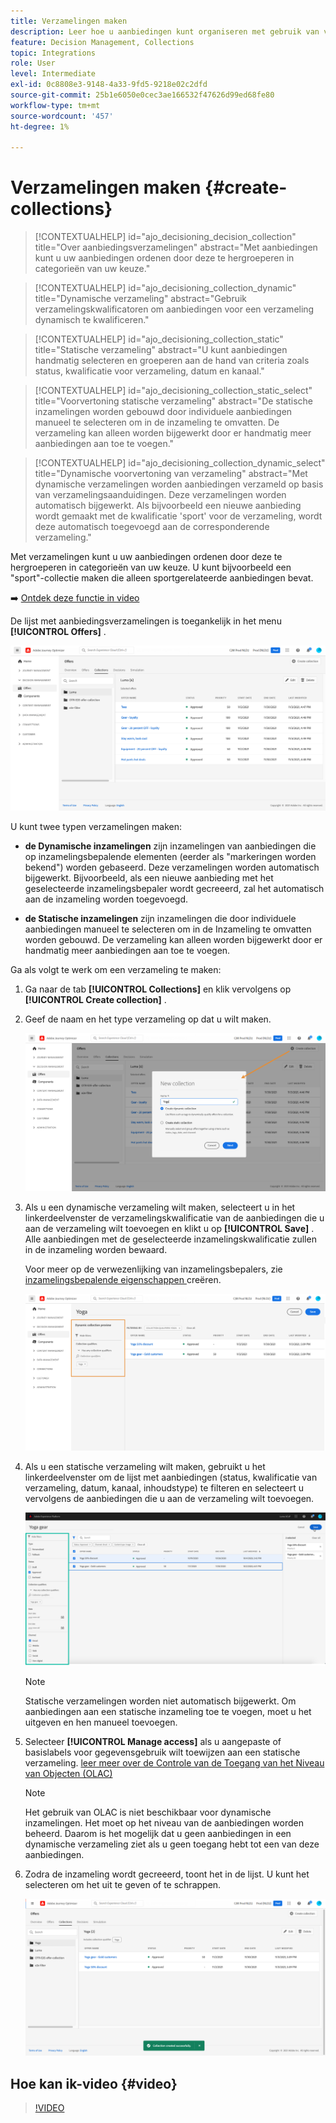 ```yaml
---
title: Verzamelingen maken
description: Leer hoe u aanbiedingen kunt organiseren met gebruik van verzamelingen
feature: Decision Management, Collections
topic: Integrations
role: User
level: Intermediate
exl-id: 0c8808e3-9148-4a33-9fd5-9218e02c2dfd
source-git-commit: 25b1e6050e0cec3ae166532f47626d99ed68fe80
workflow-type: tm+mt
source-wordcount: '457'
ht-degree: 1%

---
```


# Verzamelingen maken {#create-collections}

>[!CONTEXTUALHELP]
>id="ajo_decisioning_decision_collection"
>title="Over aanbiedingsverzamelingen"
>abstract="Met aanbiedingen kunt u uw aanbiedingen ordenen door deze te hergroeperen in categorieën van uw keuze."

>[!CONTEXTUALHELP]
>id="ajo_decisioning_collection_dynamic"
>title="Dynamische verzameling"
>abstract="Gebruik verzamelingskwalificatoren om aanbiedingen voor een verzameling dynamisch te kwalificeren."

>[!CONTEXTUALHELP]
>id="ajo_decisioning_collection_static"
>title="Statische verzameling"
>abstract="U kunt aanbiedingen handmatig selecteren en groeperen aan de hand van criteria zoals status, kwalificatie voor verzameling, datum en kanaal."

>[!CONTEXTUALHELP]
>id="ajo_decisioning_collection_static_select"
>title="Voorvertoning statische verzameling"
>abstract="De statische inzamelingen worden gebouwd door individuele aanbiedingen manueel te selecteren om in de inzameling te omvatten. De verzameling kan alleen worden bijgewerkt door er handmatig meer aanbiedingen aan toe te voegen."

>[!CONTEXTUALHELP]
>id="ajo_decisioning_collection_dynamic_select"
>title="Dynamische voorvertoning van verzameling"
>abstract="Met dynamische verzamelingen worden aanbiedingen verzameld op basis van verzamelingsaanduidingen. Deze verzamelingen worden automatisch bijgewerkt. Als bijvoorbeeld een nieuwe aanbieding wordt gemaakt met de kwalificatie &#39;sport&#39; voor de verzameling, wordt deze automatisch toegevoegd aan de corresponderende verzameling."

Met verzamelingen kunt u uw aanbiedingen ordenen door deze te hergroeperen in categorieën van uw keuze. U kunt bijvoorbeeld een &quot;sport&quot;-collectie maken die alleen sportgerelateerde aanbiedingen bevat.

➡️ [Ontdek deze functie in video](#video)

De lijst met aanbiedingsverzamelingen is toegankelijk in het menu **[!UICONTROL Offers]** .

![](../assets/collections_list.png)

U kunt twee typen verzamelingen maken:

* **de Dynamische inzamelingen** zijn inzamelingen van aanbiedingen die op inzamelingsbepalende elementen (eerder als &quot;markeringen worden bekend&quot;) worden gebaseerd. Deze verzamelingen worden automatisch bijgewerkt. Bijvoorbeeld, als een nieuwe aanbieding met het geselecteerde inzamelingsbepaler wordt gecreeerd, zal het automatisch aan de inzameling worden toegevoegd.

* **de Statische inzamelingen** zijn inzamelingen die door individuele aanbiedingen manueel te selecteren om in de Inzameling te omvatten worden gebouwd. De verzameling kan alleen worden bijgewerkt door er handmatig meer aanbiedingen aan toe te voegen.

Ga als volgt te werk om een verzameling te maken:

1. Ga naar de tab **[!UICONTROL Collections]** en klik vervolgens op **[!UICONTROL Create collection]** .

1. Geef de naam en het type verzameling op dat u wilt maken.

   ![](../assets/collection_create.png)

1. Als u een dynamische verzameling wilt maken, selecteert u in het linkerdeelvenster de verzamelingskwalificatie van de aanbiedingen die u aan de verzameling wilt toevoegen en klikt u op **[!UICONTROL Save]** . Alle aanbiedingen met de geselecteerde inzamelingskwalificatie zullen in de inzameling worden bewaard.

   Voor meer op de verwezenlijking van inzamelingsbepalers, zie [ inzamelingsbepalende eigenschappen ](../offer-library/creating-tags.md) creëren.

   ![](../assets/dynamic_collection.png)

1. Als u een statische verzameling wilt maken, gebruikt u het linkerdeelvenster om de lijst met aanbiedingen (status, kwalificatie van verzameling, datum, kanaal, inhoudstype) te filteren en selecteert u vervolgens de aanbiedingen die u aan de verzameling wilt toevoegen.

   ![](../assets/static_collection.png)

   >[!NOTE]
   >
   >Statische verzamelingen worden niet automatisch bijgewerkt. Om aanbiedingen aan een statische inzameling toe te voegen, moet u het uitgeven en hen manueel toevoegen.

1. Selecteer **[!UICONTROL Manage access]** als u aangepaste of basislabels voor gegevensgebruik wilt toewijzen aan een statische verzameling. [ leer meer over de Controle van de Toegang van het Niveau van Objecten (OLAC) ](../../administration/object-based-access.md)

   >[!NOTE]
   >
   >Het gebruik van OLAC is niet beschikbaar voor dynamische inzamelingen. Het moet op het niveau van de aanbiedingen worden beheerd. Daarom is het mogelijk dat u geen aanbiedingen in een dynamische verzameling ziet als u geen toegang hebt tot een van deze aanbiedingen.

1. Zodra de inzameling wordt gecreeerd, toont het in de lijst. U kunt het selecteren om het uit te geven of te schrappen.

   ![](../assets/collection_created.png)

## Hoe kan ik-video {#video}

>[!VIDEO](https://video.tv.adobe.com/v/329376?quality=12)


